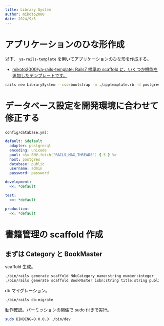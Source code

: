 ```yaml
---
title: Library System
author: mikoto2000
date: 2024/9/5
---
```


# アプリケーションのひな形作成

以下、 `ya-rails-template` を用いてアプリケーションのひな形を作成する。

- [mikoto2000/ya-rails-template: Rails7 標準の scaffold に、いくつか機能を追加したテンプレートです。](https://github.com/mikoto2000/ya-rails-template)

```sh
rails new LibrarySystem --css=bootstrap -m ./apptemplate.rb -d postgresql
```


# データベース設定を開発環境に合わせて修正する

`config/database.yml`:

```yaml
default: &default
  adapter: postgresql
  encoding: unicode
  pool: <%= ENV.fetch("RAILS_MAX_THREADS") { 5 } %>
  host: postgres
  database: public
  username: admin
  password: password

development:
  <<: *default

test:
  <<: *default

production:
  <<: *default
```

# 書籍管理の scaffold 作成

## まずは Category と BookMaster

scaffold 生成。

```sh
./bin/rails generate scaffold NdcCategory name:string number:integer
./bin/rails generate scaffold BookMaster isbn:string title:string publication_date:date ndc_category:references
```

db マイグレーション。

```sh
./bin/rails db:migrate
```

動作確認。パーミッションの関係で sudo 付きで実行。

```sh
sudo BINDING=0.0.0.0 ./bin/dev
```
